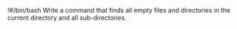 !#/bin/bash
Write a command that finds all empty files and directories in the current directory and all sub-directories.
